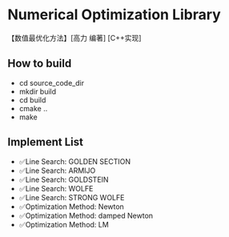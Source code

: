 # Numerical Optimization Library
【数值最优化方法】[高力 编著] [C++实现]

## How to build

- cd source_code_dir
- mkdir build
- cd build
- cmake ..
- make

## Implement List

- :white_check_mark:Line Search:  GOLDEN SECTION            
- :white_check_mark:Line Search:  ARMIJO                                  
- :white_check_mark:Line Search:  GOLDSTEIN                  
- :white_check_mark:Line Search:  WOLFE                               
- :white_check_mark:Line Search:  STRONG WOLFE          
- :white_check_mark:Optimization Method:  Newton 
- :white_check_mark:Optimization Method:  damped Newton 
- :white_check_mark:Optimization Method:  LM

